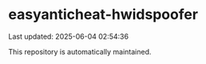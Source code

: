 # easyanticheat-hwidspoofer

Last updated: 2025-06-04 02:54:36

This repository is automatically maintained.
